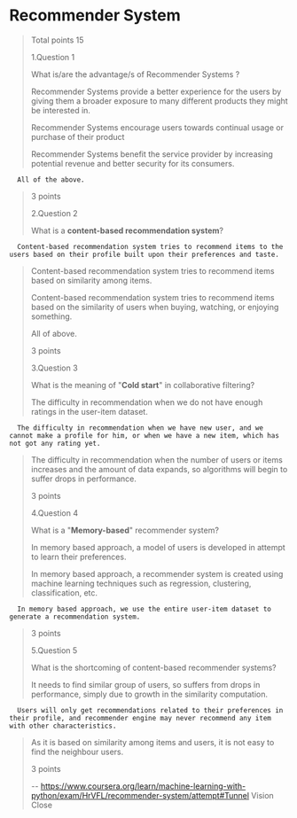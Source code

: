 # Recommender System
> 
> Total points 15
> 
>  1.Question 1
> 
> What is/are the advantage/s of Recommender Systems ? 
> 
>  Recommender Systems provide a better experience for the users by giving them a broader exposure to many different products they might be interested in. 
> 
>  Recommender Systems encourage users towards continual usage or purchase of their product 
> 
>  Recommender Systems benefit the service provider by increasing potential revenue and better security for its consumers. 
> 

      All of the above. 
> 
> 3 points
> 
>  2.Question 2
> 
> What is a **content-based recommendation system**? 
> 

      Content-based recommendation system tries to recommend items to the users based on their profile built upon their preferences and taste. 
> 
>  Content-based recommendation system tries to recommend items based on similarity among items. 
> 
>  Content-based recommendation system tries to recommend items based on the similarity of users when buying, watching, or enjoying something. 
> 
>  All of above. 
> 
> 3 points
> 
>  3.Question 3
> 
> What is the meaning of "**Cold start**" in collaborative filtering? 
> 
>  The difficulty in recommendation when we do not have enough ratings in the user-item dataset. 
> 

      The difficulty in recommendation when we have new user, and we cannot make a profile for him, or when we have a new item, which has not got any rating yet. 
> 
>  The difficulty in recommendation when the number of users or items increases and the amount of data expands, so algorithms will begin to suffer drops in performance. 
> 
> 3 points
> 
>  4.Question 4
> 
> What is a "**Memory-based**" recommender system? 
> 
>  In memory based approach, a model of users is developed in attempt to learn their preferences. 
> 
>  In memory based approach, a recommender system is created using machine learning techniques such as regression, clustering, classification, etc. 
> 

      In memory based approach, we use the entire user-item dataset to generate a recommendation system. 
> 
> 3 points
> 
>  5.Question 5
> 
> What is the shortcoming of content-based recommender systems? 
> 
>  It needs to find similar group of users, so suffers from drops in performance, simply due to growth in the similarity computation. 
> 

      Users will only get recommendations related to their preferences in their profile, and recommender engine may never recommend any item with other characteristics. 
> 
>  As it is based on similarity among items and users, it is not easy to find the neighbour users. 
> 
> 3 points
>
> -- https://www.coursera.org/learn/machine-learning-with-python/exam/HrVFL/recommender-system/attempt#Tunnel Vision Close
